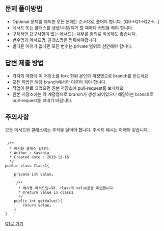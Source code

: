 ## 문제 풀이방법
- Optional 문제를 제외한 모든 문제는 순서대로 풀어야 합니다. (Q0->Q1->Q2->...)
- 메서드 또는 클래스를 생성/수정/제거 할 때마다 커밋을 해야 합니다.
- 구체적인 요구사항이 없는 메서드는 내부를 임의로 작성해도 좋습니다.
- 변수명과 메서드명, 클래스명은 명확해야합니다.
- 별다른 이유가 없다면 모든 변수는 private 범위로 선언해야 합니다.

## 답변 제출 방법
- 각자의 계정에 이 저장소를 fork 한뒤 본인의 계정명으로 branch를 만드세요.
- 모든 작업은 해당 branch에서만 이루어 져야 합니다.
- 작업이 완료 되었으면 원본 저장소에 pull-request를 보내세요.
- 원본 저장소에는 각 계정명으로 branch가 생성 되어있으니 해당하는 branch로 pull-request를 보내기 바랍니다.

## 주의사항
모든 메서드와 클래스에는 주석을 달아야 합니다.
주석의 예시는 아래와 같습니다.
<pre><code>
 /**
  * 예시용 클래스 입니다.
  * Author : Kasania
  * Created date : 2019-12-16
  */
public class Class1{

    private int value;

     /**
      * 예시용 메서드입니다. class의 value값을 리턴합니다.
      * @return value in class1
      */
    public int getValue(){
        return value;
    }
}
</code></pre>

[Q1로 가기](java-1/Q1.md)